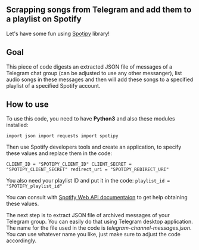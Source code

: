 ## Scrapping songs from Telegram and add them to a playlist on Spotify
Let's have some fun using [Spotipy](https://spotipy.readthedocs.io/en/2.22.1/) library!

## Goal
This piece of code digests an extracted JSON file of messages of a Telegram chat group (can be adjusted to use any other messanger), list audio songs in these messages and then will add these songs to a specified playlist of a specified Spotify account.

## How to use
To use this code, you need to have **Python3** and also these modules installed:

`
import json
import requests
import spotipy
`

Then use Spotify developers tools and create an application, to specify these values and replace them in the code:

`
CLIENT_ID = "SPOTIPY_CLIENT_ID"
CLIENT_SECRET = "SPOTIPY_CLIENT_SECRET"
redirect_uri = "SPOTIPY_REDIRECT_URI"
`

You also need your playlist ID and put it in the code:
`
playlist_id = "SPOTIFY_playlist_id"
`

You can consult with [Spotify Web API documentaion](https://developer.spotify.com/documentation/web-api) to get help obtaining these values.

The next step is to extract JSON file of archived messages of your Telegram group. You can easily do that using Telegram desktop application. The name for the file used in the code is *telegram-channel-messages.json*. You can use whatever name you like, just make sure to adjust the code accordingly. 

